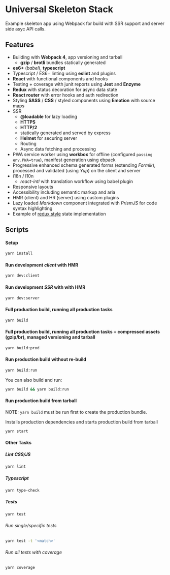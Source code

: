 # Universal Skeleton Stack

Example skeleton app using Webpack for build with SSR support and server side asyc API calls.

## Features

- Building with **Webpack 4**, app versioning and tarball
    * **gzip** / **brotli** bundles statically generated
- **es6+** (*babel*), **typescript**
- Typescript / ES6+ linting using **eslint** and plugins
- **React** with functional components and hooks
- Testing + coverage with junit reports using **Jest** and **Enzyme**
- **Redux** with status decoration for async data state
- **React router** with error hooks and auth redirection
- Styling **SASS** / **CSS** / styled components using **Emotion** with source maps
- SSR
    * **@loadable** for lazy loading
    * **HTTPS**
    * **HTTP/2**
    * statically generated and served by express
    * **Helmet** for securing server
    * Routing
    * Async data fetching and processing
- PWA service worker using **workbox** for offline (configured ```passing env.PWA=true```), manifest generation using ebpack
- Progressive enhanced schema generated forms (extending *Formik*), processed and validated (using *Yup*) on the client and server
- i18n / l10n
    * *react-intl* with translation workflow using babel plugin
- Responsive layouts
- Accessibility including semantic markup and aria
- HMR (client) and HR (server) using custom plugins
- Lazy loaded *Markdown* component integrated with *PrismJS* for code syntax highlighting
- Example of [redux style](/state) state implementation




## Scripts

#### Setup

```bash
yarn install
```


#### Run development *client* with HMR

```bash
yarn dev:client
```


#### Run development _SSR_ with with HMR

```bash
yarn dev:server
```


#### Full production build, running all production tasks

```bash
yarn build
```


#### Full production build, running all production tasks + compressed assets (gzip/br), managed versioning and tarball

```bash
yarn build:prod
```


#### Run production build without re-build

```bash
yarn build:run
```

You can also build and run:

```bash
yarn build && yarn build:run
```


#### Run production build from tarball

NOTE: ```yarn build``` must be run first to create the production bundle.

Installs production dependencies and starts production build from tarball

```bash
yarn start
```

#### Other Tasks

##### Lint CSS/JS

```bash
yarn lint
```


##### Typescript

```bash
yarn type-check
```


##### Tests

```bash
yarn test
```

###### Run single/specific tests

```bash
yarn test -t '<match>'
```


###### Run all tests with coverage

```bash
yarn coverage
```

